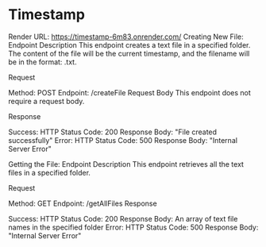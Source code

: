 # Timestamp

Render URL: https://timestamp-6m83.onrender.com/
Creating New File:
Endpoint Description
This endpoint creates a text file in a specified folder. The content of the file will be the current timestamp, and the filename will be in the format: .txt.

Request

Method: POST
Endpoint: /createFile
Request Body
This endpoint does not require a request body.

Response

Success:
HTTP Status Code: 200
Response Body: "File created successfully"
Error:
HTTP Status Code: 500
Response Body: "Internal Server Error"

Getting the File:
Endpoint Description
This endpoint retrieves all the text files in a specified folder.

Request

Method: GET
Endpoint: /getAllFiles
Response

Success:
HTTP Status Code: 200
Response Body: An array of text file names in the specified folder
Error:
HTTP Status Code: 500
Response Body: "Internal Server Error"
